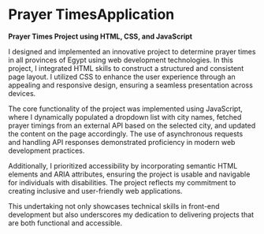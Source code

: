 # Prayer TimesApplication

**Prayer Times Project using HTML, CSS, and JavaScript**

I designed and implemented an innovative project to determine prayer times in all provinces of Egypt using web development technologies. In this project, I integrated HTML skills to construct a structured and consistent page layout. I utilized CSS to enhance the user experience through an appealing and responsive design, ensuring a seamless presentation across devices.

The core functionality of the project was implemented using JavaScript, where I dynamically populated a dropdown list with city names, fetched prayer timings from an external API based on the selected city, and updated the content on the page accordingly. The use of asynchronous requests and handling API responses demonstrated proficiency in modern web development practices.

Additionally, I prioritized accessibility by incorporating semantic HTML elements and ARIA attributes, ensuring the project is usable and navigable for individuals with disabilities. The project reflects my commitment to creating inclusive and user-friendly web applications.

This undertaking not only showcases technical skills in front-end development but also underscores my dedication to delivering projects that are both functional and accessible.

